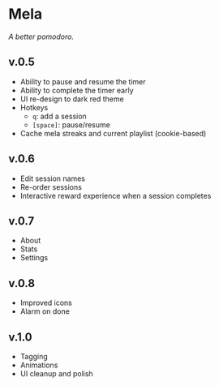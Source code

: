 # Mela

_A better pomodoro._

## v.0.5

- Ability to pause and resume the timer
- Ability to complete the timer early
- UI re-design to dark red theme
- Hotkeys
    - `q`: add a session
    - `[space]`: pause/resume
- Cache mela streaks and current playlist (cookie-based)

## v.0.6

- Edit session names
- Re-order sessions
- Interactive reward experience when a session completes

## v.0.7

- About
- Stats
- Settings

## v.0.8

- Improved icons
- Alarm on done

## v.1.0

- Tagging
- Animations
- UI cleanup and polish
